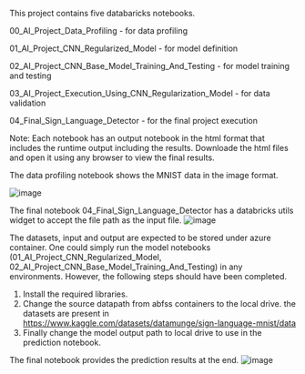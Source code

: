 

This project contains five databaricks notebooks.



00_AI_Project_Data_Profiling - for data profiling

01_AI_Project_CNN_Regularized_Model - for model definition

02_AI_Project_CNN_Base_Model_Training_And_Testing - for model training and testing

03_AI_Project_Execution_Using_CNN_Regularization_Model - for data validation

04_Final_Sign_Language_Detector - for the final project execution



Note: Each notebook has an output notebook in the html format that includes the runtime output including the results. Downloade the html files and open it using any browser to view the final results.



The data profiling notebook shows the MNIST data in the image format. 

![image](https://github.com/vimalthomas/PhD/assets/40187949/c50787d8-3314-4eaf-8ebc-3f9af6004028)

The final notebook 04_Final_Sign_Language_Detector has a databricks utils widget to accept the file path as the input file. 
![image](https://github.com/vimalthomas/PhD/assets/40187949/436c4a36-d7cf-4d3e-bc4b-65ac2fb78096)

The datasets, input and output are expected to be stored under azure container. One could simply run the model notebooks (01_AI_Project_CNN_Regularized_Model, 02_AI_Project_CNN_Base_Model_Training_And_Testing) in any environments. However, the following steps should have been completed.
1) Install the required libraries.
2) Change the source datapath from abfss containers to the local drive. the datasets are present in https://www.kaggle.com/datasets/datamunge/sign-language-mnist/data
3) Finally change the model output path to local drive to use in the prediction notebook.

The final notebook provides the prediction results at the end.
![image](https://github.com/vimalthomas/PhD/assets/40187949/4988b161-bb3a-40cb-babd-338baa469597)

